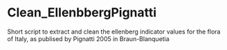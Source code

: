 # Clean_EllenbbergPignatti
Short script to extract and clean the ellenberg indicator values for the flora of Italy, as publised by Pignatti 2005 in Braun-Blanquetia
